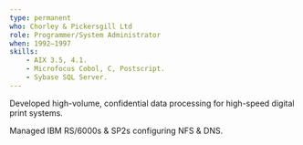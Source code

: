```yaml
---
type: permanent
who: Chorley & Pickersgill Ltd
role: Programmer/System Administrator
when: 1992–1997 
skills:
    - AIX 3.5, 4.1.
    - Microfocus Cobol, C, Postscript.
    - Sybase SQL Server.
---
```

Developed high-volume, confidential data processing for high-speed digital print systems.

Managed IBM RS/6000s & SP2s configuring NFS & DNS.
